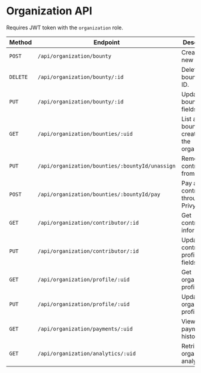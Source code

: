 # Organization API

Requires JWT token with the `organization` role.

| Method | Endpoint | Description |
| ------ | -------- | ----------- |
| `POST` | `/api/organization/bounty` | Create a new bounty. |
| `DELETE` | `/api/organization/bounty/:id` | Delete bounty by ID. |
| `PUT` | `/api/organization/bounty/:id` | Update bounty fields. |
| `GET` | `/api/organization/bounties/:uid` | List all bounties created by the organization. |
| `PUT` | `/api/organization/bounties/:bountyId/unassign` | Remove contributor from bounty. |
| `POST` | `/api/organization/bounties/:bountyId/pay` | Pay a contributor through Privy. |
| `GET` | `/api/organization/contributor/:id` | Get contributor information. |
| `PUT` | `/api/organization/contributor/:id` | Update contributor profile fields. |
| `GET` | `/api/organization/profile/:uid` | Get organization profile. |
| `PUT` | `/api/organization/profile/:uid` | Update organization profile. |
| `GET` | `/api/organization/payments/:uid` | View bounty payment history. |
| `GET` | `/api/organization/analytics/:uid` | Retrieve organization analytics. |
